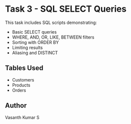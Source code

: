 # Task 3 - SQL SELECT Queries

This task includes SQL scripts demonstrating:
- Basic SELECT queries
- WHERE, AND, OR, LIKE, BETWEEN filters
- Sorting with ORDER BY
- Limiting results
- Aliasing and DISTINCT

## Tables Used
- Customers
- Products
- Orders

## Author
Vasanth Kumar S
